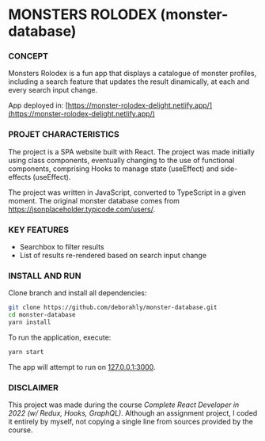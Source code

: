 # MONSTERS ROLODEX (monster-database)

### CONCEPT
Monsters Rolodex is a fun app that displays a catalogue of monster profiles, including a search feature that updates the result dinamically, at each and every search input change.

App deployed in: [https://monster-rolodex-delight.netlify.app/](https://monster-rolodex-delight.netlify.app/)

### PROJET CHARACTERISTICS 
The project is a SPA website built with React. The project was made initially using class components, eventually changing to the use of functional components, comprising Hooks to manage state (useEffect) and side-effects (useEffect).

The project was written in JavaScript, converted to TypeScript in a given moment. The original monster database comes from https://jsonplaceholder.typicode.com/users/.   

### KEY FEATURES
- Searchbox to filter results
- List of results re-rendered based on search input change  

### INSTALL AND RUN
Clone branch and install all dependencies:

```bash
git clone https://github.com/deborahly/monster-database.git
cd monster-database
yarn install
```

To run the application, execute:

```bash
yarn start
```
The app will attempt to run on [127.0.0.1:3000](http://127.0.0.1:3000/).

### DISCLAIMER
This project was made during the course *Complete React Developer in 2022 (w/ Redux, Hooks, GraphQL)*. Although an assignment project, I coded it entirely by myself, not copying a single line from sources provided by the course.
